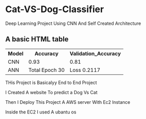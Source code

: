 # Cat-VS-Dog-Classifier
Deep Learning Project Using CNN And Self Created Architecture

<!DOCTYPE html>
<html>

<body>

<h2>A basic HTML table</h2>

<table style="width:100%">
  <tr>
    <th>Model</th>
    <th>Accuracy</th>
    <th>Validation_Accuracy</th>
  </tr>
  <tr>
    <td>CNN</td>
    <td>0.93</td>
    <td>0.81</td>
  </tr>
  <tr>
    <td>ANN</td>
    <td>Total Epoch 30</td>
    <td>Loss 0.2117</td>
  </tr>
</table>

<p>THis Project is Basicalyy End to End Project</p>
<p>I Created A website To predict a Dog Vs Cat </p>
<p>Then I Deploy This Project A AWS server With Ec2 Instance</p>
<p>Inside the EC2 I used A ubantu os </p>

</body>
</html>
